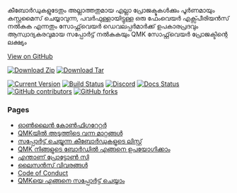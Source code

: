 കീബോർഡുകളുടേതും അല്ലാത്തതുമായ എല്ലാ പ്രോജക്ടുകൾക്കും പൂർണമായും കസ്റ്റമൈസ് ചെയ്യാവുന്ന, പവർഫുള്ളായിട്ടുള്ള ഒരു ഫേംവെയർ എക്സ്പീരിയൻസ് നൽകുക എന്നതും സോഫ്റ്റ്‌വെയർ ഡെവലപ്പർമാർക്ക് ഉപകാരപ്രദവും ആസ്വാദ്യകരവുമായ സപ്പോർട്ട് നൽകുകയും QMK സോഫ്റ്റ്‌വെയർ പ്രോജക്ടിന്റെ ലക്ഷ്യം

[View on <i class="fa fa-github" aria-hidden="true"></i> GitHub](https://github.com/qmk/qmk_firmware)

[![Download Zip](https://img.shields.io/badge/download-zip-blue.svg)](https://github.com/qmk/qmk_firmware/zipball/master)
[![Download Tar](https://img.shields.io/badge/download-tar-blue.svg)](https://github.com/qmk/qmk_firmware/tarball/master)

[![Current Version](https://img.shields.io/github/tag/qmk/qmk_firmware.svg)](https://github.com/qmk/qmk_firmware/tags)
[![Build Status](https://travis-ci.org/qmk/qmk_firmware.svg?branch=master)](https://travis-ci.org/qmk/qmk_firmware)
[![Discord](https://img.shields.io/discord/440868230475677696.svg)](https://discord.gg/Uq7gcHh)
[![Docs Status](https://img.shields.io/badge/docs-ready-orange.svg)](https://docs.qmk.fm)
[![GitHub contributors](https://img.shields.io/github/contributors/qmk/qmk_firmware.svg)](https://github.com/qmk/qmk_firmware/pulse/monthly)
[![GitHub forks](https://img.shields.io/github/forks/qmk/qmk_firmware.svg?style=social&label=Fork)](https://github.com/qmk/qmk_firmware/)

### Pages

* [ഓൺലൈൻ കോൺഫിഗറേറ്റർ](https://config.qmk.fm)
* [QMKയിൽ അടുത്തിടെ വന്ന മാറ്റങ്ങൾ](/changes/)
* [സപ്പോർട്ട് ചെയ്യുന്ന കീബോർഡുകളുടെ ലിസ്റ്റ്](/keyboards/)
* [QMK നിങ്ങളുടെ ബോർഡിൽ  എങ്ങനെ ഉപയോഗിക്കാം](/powered/)
* [എന്താണ് പ്രോട്ടോൺ സി](/proton-c/)
* [ലൈസൻസ് വിവരങ്ങൾ](/license/)
* [Code of Conduct](/coc/)
* [QMKയെ എങ്ങനെ സപ്പോർട്ട് ചെയ്യാം](/support/)
